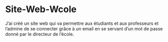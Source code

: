 # Site-Web-Wcole
J’ai créé un site web qui va permettre aux étudiants et aux professeurs et l’admine de se connecter grâce à un email en se servant d’un mot de passe donné par le directeur de l’école.
